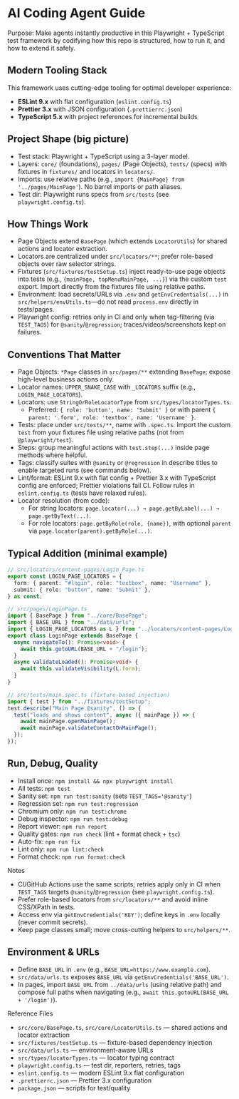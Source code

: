 # AI Coding Agent Guide

Purpose: Make agents instantly productive in this Playwright + TypeScript test framework by codifying how this repo is structured, how to run it, and how to extend it safely.

## Modern Tooling Stack

This framework uses cutting-edge tooling for optimal developer experience:

- **ESLint 9.x** with flat configuration (`eslint.config.ts`)
- **Prettier 3.x** with JSON configuration (`.prettierrc.json`)
- **TypeScript 5.x** with project references for incremental builds

## Project Shape (big picture)

- Test stack: Playwright + TypeScript using a 3-layer model.
- Layers: `core/` (foundations), `pages/` (Page Objects), `tests/` (specs) with fixtures in `fixtures/` and locators in `locators/`.
- Imports: use relative paths (e.g., `import {MainPage} from '../pages/MainPage'`). No barrel imports or path aliases.
- Test dir: Playwright runs specs from `src/tests` (see `playwright.config.ts`).

## How Things Work

- Page Objects extend `BasePage` (which extends `LocatorUtils`) for shared actions and locator extraction.
- Locators are centralized under `src/locators/**`; prefer role-based objects over raw selector strings.
- Fixtures (`src/fixtures/testSetup.ts`) inject ready-to-use page objects into tests (e.g., `{mainPage, topMenuMainPage, ...}`) via the custom `test` export. Import directly from the fixtures file using relative paths.
- Environment: load secrets/URLs via `.env` and `getEnvCredentials(...)` in `src/helpers/envUtils.ts`—do not read `process.env` directly in tests/pages.
- Playwright config: retries only in CI and only when tag-filtering (via `TEST_TAGS`) for `@sanity`/`@regression`; traces/videos/screenshots kept on failures.

## Conventions That Matter

- Page Objects: `*Page` classes in `src/pages/**` extending `BasePage`; expose high-level business actions only.
- Locator names: `UPPER_SNAKE_CASE` with `_LOCATORS` suffix (e.g., `LOGIN_PAGE_LOCATORS`).
- Locators: use `StringOrRoleLocatorType` from `src/types/locatorTypes.ts`.
  - Preferred: `{ role: 'button', name: 'Submit' }` or with parent `{ parent: '.form', role: 'textbox', name: 'Username' }`.
- Tests: place under `src/tests/**`, name with `.spec.ts`. Import the custom `test` from your fixtures file using relative paths (not from `@playwright/test`).
- Steps: group meaningful actions with `test.step(...)` inside page methods where helpful.
- Tags: classify suites with `@sanity` or `@regression` in describe titles to enable targeted runs (see commands below).
- Lint/format: ESLint 9.x with flat config + Prettier 3.x with TypeScript config are enforced; Prettier violations fail CI. Follow rules in `eslint.config.ts` (tests have relaxed rules).
- Locator resolution (from code):
  - For string locators: `page.locator(...) → page.getByLabel(...) → page.getByText(...)`.
  - For role locators: `page.getByRole(role, {name})`, with optional `parent` via `page.locator(parent).getByRole(...)`.

## Typical Addition (minimal example)

```ts
// src/locators/content-pages/Login_Page.ts
export const LOGIN_PAGE_LOCATORS = {
  form: { parent: "#login", role: "textbox", name: "Username" },
  submit: { role: "button", name: "Submit" },
} as const;

// src/pages/LoginPage.ts
import { BasePage } from "../core/BasePage";
import { BASE_URL } from "../data/urls";
import { LOGIN_PAGE_LOCATORS as L } from "../locators/content-pages/Login_Page";
export class LoginPage extends BasePage {
  async navigateTo(): Promise<void> {
    await this.gotoURL(BASE_URL + "/login");
  }
  async validateLoaded(): Promise<void> {
    await this.validateVisibility(L.form);
  }
}

// src/tests/main.spec.ts (fixture-based injection)
import { test } from "../fixtures/testSetup";
test.describe("Main Page @sanity", () => {
  test("loads and shows content", async ({ mainPage }) => {
    await mainPage.openMainPage();
    await mainPage.validateContactOnMainPage();
  });
});
```

## Run, Debug, Quality

- Install once: `npm install && npx playwright install`
- All tests: `npm test`
- Sanity set: `npm run test:sanity` (sets `TEST_TAGS='@sanity'`)
- Regression set: `npm run test:regression`
- Chromium only: `npm run test:chrome`
- Debug inspector: `npm run test:debug`
- Report viewer: `npm run report`
- Quality gates: `npm run check` (lint + format check + `tsc`)
- Auto-fix: `npm run fix`
- Lint only: `npm run lint:check`
- Format check: `npm run format:check`

Notes

- CI/GitHub Actions use the same scripts; retries apply only in CI when `TEST_TAGS` targets `@sanity`/`@regression` (see `playwright.config.ts`).
- Prefer role-based locators from `src/locators/**` and avoid inline CSS/XPath in tests.
- Access env via `getEnvCredentials('KEY')`; define keys in `.env` locally (never commit secrets).
- Keep page classes small; move cross-cutting helpers to `src/helpers/**`.

## Environment & URLs

- Define `BASE_URL` in `.env` (e.g., `BASE_URL=https://www.example.com`).
- `src/data/urls.ts` exposes `BASE_URL` via `getEnvCredentials('BASE_URL')`.
- In pages, import `BASE_URL` from `../data/urls` (using relative path) and compose full paths when navigating (e.g., `await this.gotoURL(BASE_URL + '/login')`).

Reference Files

- `src/core/BasePage.ts`, `src/core/LocatorUtils.ts` — shared actions and locator extraction
- `src/fixtures/testSetup.ts` — fixture-based dependency injection
- `src/data/urls.ts` — environment-aware URLs
- `src/types/locatorTypes.ts` — locator typing contract
- `playwright.config.ts` — test dir, reporters, retries, tags
- `eslint.config.ts` — modern ESLint 9.x flat configuration
- `.prettierrc.json` — Prettier 3.x configuration
- `package.json` — scripts for test/quality
